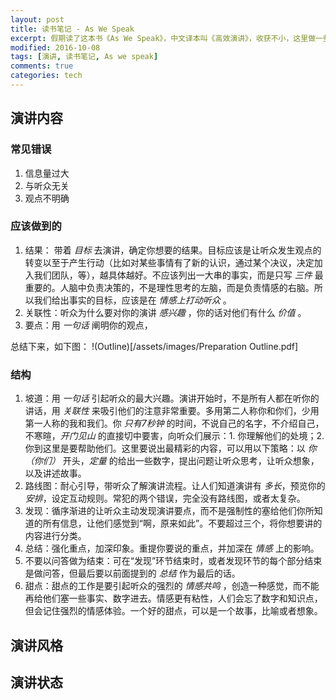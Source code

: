 ```yaml
---
layout: post
title: 读书笔记 - As We Speak
excerpt: 假期读了这本书《As We Speak》，中文译本叫《高效演讲》，收获不小，这里做一些简单的记录。
modified: 2016-10-08
tags: [演讲, 读书笔记, As we speak]
comments: true
categories: tech
---
```


## 演讲内容

### 常见错误

1. 信息量过大
2. 与听众无关
3. 观点不明确

### 应该做到的

1. 结果： 带着 *目标* 去演讲，确定你想要的结果。目标应该是让听众发生观点的转变以至于产生行动（比如对某些事情有了新的认识，通过某个决议，决定加入我们团队，等），越具体越好。不应该列出一大串的事实，而是只写 *三件* 最重要的。人脑中负责决策的，不是理性思考的左脑，而是负责情感的右脑。所以我们给出事实的目标，应该是在 *情感上打动听众* 。
2. 关联性：听众为什么要对你的演讲 *感兴趣* ，你的话对他们有什么 *价值* 。
3. 要点：用 *一句话* 阐明你的观点，

总结下来，如下图：
!(Outline)[/assets/images/Preparation Outline.pdf]

### 结构

1. 坡道：用 *一句话* 引起听众的最大兴趣。演讲开始时，不是所有人都在听你的讲话，用 *关联性* 来吸引他们的注意非常重要。多用第二人称你和你们，少用第一人称的我和我们。你 *只有7秒钟* 的时间，不说自己的名字，不介绍自己，不寒暄，*开门见山* 的直接切中要害，向听众们展示：1. 你理解他们的处境；2. 你到这里是要帮助他们。这里要说出最精彩的内容，可以用以下策略：以 *你（你们）* 开头，*定量* 的给出一些数字，提出问题让听众思考，让听众想象，以及讲述故事。
2. 路线图：耐心引导，带听众了解演讲流程。让人们知道演讲有 *多长*，预览你的 *安排*，设定互动规则。常犯的两个错误，完全没有路线图，或者太复杂。
3. 发现：循序渐进的让听众主动发现演讲要点，而不是强制性的塞给他们你所知道的所有信息，让他们感觉到“啊，原来如此”。不要超过三个，将你想要讲的内容进行分类。
4. 总结：强化重点，加深印象。重提你要说的重点，并加深在 *情感* 上的影响。
5. 不要以问答做为结束：可在“发现”环节结束时，或者发现环节的每个部分结束是做问答，但最后要以前面提到的 *总结* 作为最后的话。
6. 甜点：甜点的工作是要引起听众的强烈的 *情感共鸣* ，创造一种感觉，而不能再给他们塞一些事实、数字进去。情感更有粘性，人们会忘了数字和知识点，但会记住强烈的情感体验。一个好的甜点，可以是一个故事，比喻或者想象。


## 演讲风格

## 演讲状态
